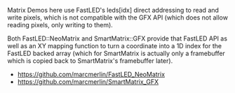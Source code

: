 Matrix Demos here use FastLED's leds[idx] direct addressing to read and write 
pixels, which is not compatible with the GFX API (which does not allow reading
pixels, only writing to them).

Both FastLED::NeoMatrix and SmartMatrix::GFX provide that FastLED API
as well as an XY mapping function to turn a coordinate into a 1D index
for the FastLED backed array (which for SmartMatrix is actually only 
a framebuffer which is copied back to SmartMatrix's framebuffer later).

* https://github.com/marcmerlin/FastLED_NeoMatrix
* https://github.com/marcmerlin/SmartMatrix_GFX
